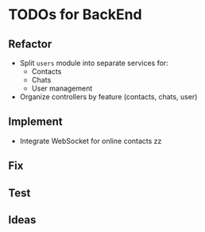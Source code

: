 # TODOs for BackEnd

## Refactor

- Split `users` module into separate services for:
  - Contacts
  - Chats
  - User management
- Organize controllers by feature (contacts, chats, user)

## Implement

- Integrate WebSocket for online contacts
  zz

## Fix

## Test

## Ideas
